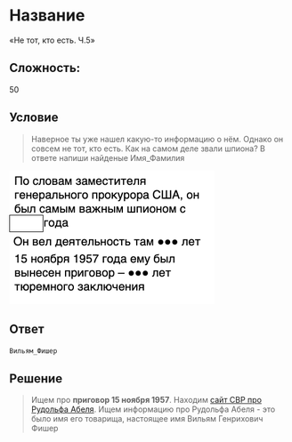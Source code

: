 # Название
«Не тот, кто есть. Ч.5»

## Сложность:
50

## Условие
> Наверное ты уже нашел какую-то информацию о нём. Однако он совсем не тот, кто есть. Как на самом деле звали шпиона? В ответе напиши найденые Имя_Фамилия

![](task.png)


## Ответ
`Вильям_Фишер`

## Решение
> Ищем про **приговор 15 ноября 1957**. Находим [сайт СВР про Рудольфа Абеля](http://svr.gov.ru/smi/2009/11/krzv20091114.htm). Ищем информацию про Рудольфа Абеля - это было имя его товарища, настоящее имя Вильям Генрихович Фишер
